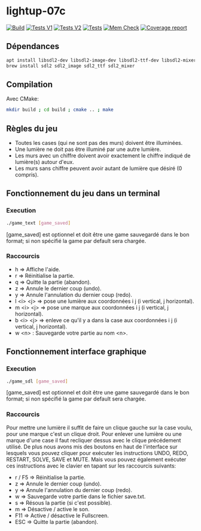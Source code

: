 # lightup-07c

[![Build](https://gitlab.emi.u-bordeaux.fr/pt2/teams-s4/tm07/lightup-07c/badges/main/pipeline.svg?job=build-job&key_text=Build)](https://gitlab.emi.u-bordeaux.fr/pt2/teams-s4/tm07/lightup-07c/-/commits/main)
[![Tests V1](https://gitlab.emi.u-bordeaux.fr/pt2/teams-s4/tm07/lightup-07c/badges/main/pipeline.svg?job=test-v1-job&key_text=Tests+V1)](https://gitlab.emi.u-bordeaux.fr/pt2/teams-s4/tm07/lightup-07c/-/commits/main)
[![Tests V2](https://gitlab.emi.u-bordeaux.fr/pt2/teams-s4/tm07/lightup-07c/badges/main/pipeline.svg?job=test-v2-job&key_text=Tests+V2)](https://gitlab.emi.u-bordeaux.fr/pt2/teams-s4/tm07/lightup-07c/-/commits/main)
[![Tests](https://gitlab.emi.u-bordeaux.fr/pt2/teams-s4/tm07/lightup-07c/badges/main/pipeline.svg?job=make-test-job&key_text=Tests)](https://gitlab.emi.u-bordeaux.fr/pt2/teams-s4/tm07/lightup-07c/-/commits/main)
[![Mem Check](https://gitlab.emi.u-bordeaux.fr/pt2/teams-s4/tm07/lightup-07c/badges/main/pipeline.svg?job=mem-check-job&key_text=MemCheck)](https://gitlab.emi.u-bordeaux.fr/pt2/teams-s4/tm07/lightup-07c/-/commits/main)
[![Coverage report](https://gitlab.emi.u-bordeaux.fr/pt2/teams-s4/tm07/lightup-07c/badges/main/coverage.svg)](https://gitlab.emi.u-bordeaux.fr/pt2/teams-s4/tm07/lightup-07c/-/commits/main)

## Dépendances

```bash
apt install libsdl2-dev libsdl2-image-dev libsdl2-ttf-dev libsdl2-mixer-dev # for Linux Debian/Ubuntu
brew install sdl2 sdl2_image sdl2_ttf sdl2_mixer                            # for MacOS
```

## Compilation

Avec CMake:

```bash
mkdir build ; cd build ; cmake .. ; make
```

## Règles du jeu

- Toutes les cases (qui ne sont pas des murs) doivent être illuminées.
- Une lumière ne doit pas être illuminé par une autre lumière.
- Les murs avec un chiffre doivent avoir exactement le chiffre indiqué de lumière(s) autour d'eux.
- Les murs sans chiffre peuvent avoir autant de lumière que désiré (0 compris).

## Fonctionnement du jeu dans un terminal

### Execution

```bash
./game_text [game_saved]
```

[game_saved] est optionnel et doit être une game sauvegardé dans le bon format; si non spécifié la game par default sera chargée.

### Raccourcis

- h => Affiche l'aide.
- r => Réinitialise la partie.
- q => Quitte la partie (abandon).
- z => Annule le dernier coup (undo).
- y => Annule l'annulation du dernier coup (redo).
- l \<i> \<j> => pose une lumière aux coordonnées i j (i vertical, j horizontal).
- m \<i> \<j> => pose une marque aux coordonnées i j (i vertical, j horizontal).
- b \<i> \<j> => enleve ce qu'il y a dans la case aux coordonnées i j (i vertical, j horizontal).
- w \<n> : Sauvegarde votre partie au nom \<n>.

## Fonctionnement interface graphique

### Execution

```bash
./game_sdl [game_saved]
```

[game_saved] est optionnel et doit être une game sauvegardé dans le bon format; si non spécifié la game par default sera chargée.

### Raccourcis

Pour mettre une lumière il suffit de faire un clique gauche sur la case voulu, pour une marque c'est un clique droit. Pour enlever une lumière ou une marque d'une case il faut recliquer dessus avec le clique précédement utilisé. De plus nous avons mis des boutons en haut de l'interface sur lesquels vous pouvez cliquer pour exécuter les instructions UNDO, REDO, RESTART, SOLVE, SAVE et MUTE.
Mais vous pouvez également exécuter ces instructions avec le clavier en tapant sur les raccourcis suivants:

- r / F5 => Réinitialise la partie.
- z => Annule le dernier coup (undo).
- y => Annule l'annulation du dernier coup (redo).
- w => Sauvegarde votre partie dans le fichier save.txt.
- s => Résous la partie (si c'est possible).
- m => Désactive / active le son.
- F11 => Active / désactive le Fullscreen.
- ESC => Quitte la partie (abandon).
